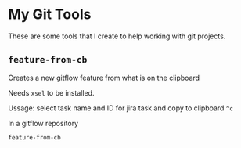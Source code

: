 # My Git Tools

These are some tools that I create to help working with git projects.

## `feature-from-cb`
Creates a new gitflow feature from what  is on the clipboard

Needs `xsel` to be installed.

Ussage: select task name and ID for jira task and copy to clipboard `^c`

In a gitflow repository

```
feature-from-cb
```